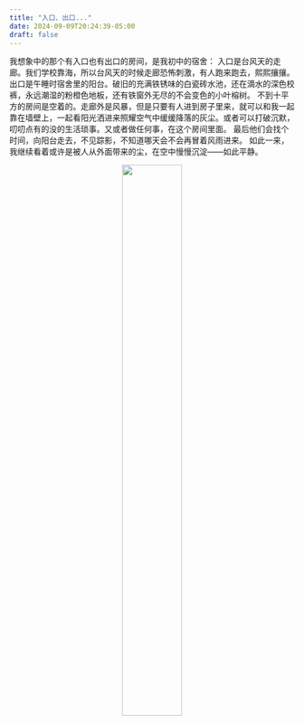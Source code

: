 ```yaml
---
title: "入口、出口..."
date: 2024-09-09T20:24:39-05:00
draft: false
---
```


我想象中的那个有入口也有出口的房间，是我初中的宿舍：
入口是台风天的走廊。我们学校靠海，所以台风天的时候走廊恐怖刺激，有人跑来跑去，熙熙攘攘。
出口是午睡时宿舍里的阳台。破旧的充满铁锈味的白瓷砖水池，还在滴水的深色校裤，永远潮湿的粉橙色地板，还有铁窗外无尽的不会变色的小叶榕树。
不到十平方的房间是空着的。走廊外是风暴，但是只要有人进到房子里来，就可以和我一起靠在墙壁上，一起看阳光洒进来照耀空气中缓缓降落的灰尘。或者可以打破沉默，叨叨点有的没的生活琐事。又或者做任何事，在这个房间里面。
最后他们会找个时间，向阳台走去，不见踪影，不知道哪天会不会再冒着风雨进来。
如此一来，我继续看着或许是被人从外面带来的尘，在空中慢慢沉淀——如此平静。

<center>
  <figure>
    <img src="../myimages/入口、出口.jpg" style="width:50%;" />
  </figure>
</center>